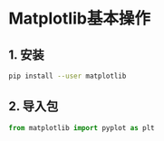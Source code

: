 # Matplotlib基本操作

## 1. 安装

```bash
pip install --user matplotlib
```

## 2. 导入包

```python
from matplotlib import pyplot as plt
```


